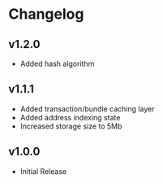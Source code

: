 # Changelog

## v1.2.0

* Added hash algorithm

## v1.1.1

* Added transaction/bundle caching layer
* Added address indexing state
* Increased storage size to 5Mb

## v1.0.0

* Initial Release
